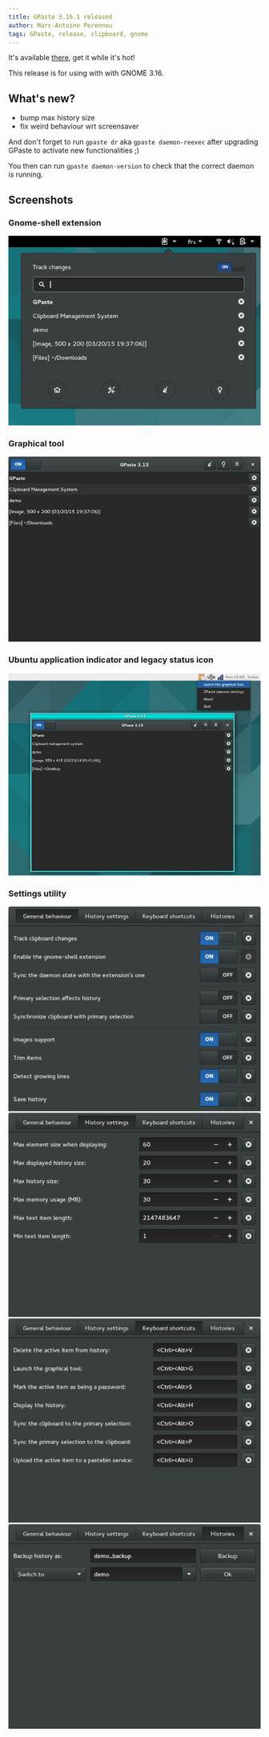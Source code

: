 ```yaml
---
title: GPaste 3.16.1 released
author: Marc-Antoine Perennou
tags: GPaste, release, clipboard, gnome
---
```


It's available [there](http://www.imagination-land.org/files/gpaste/gpaste-3.16.1.tar.xz), get it while it's hot!

This release is for using with with GNOME 3.16.

## What's new?

- bump max history size
- fix weird behaviour wrt screensaver

And don't forget to run `gpaste dr` aka `gpaste daemon-reexec` after upgrading GPaste to activate new functionalities ;)

You then can run `gpaste daemon-version` to check that the correct daemon is running.

## Screenshots

### Gnome-shell extension

<img src="/images/GPaste/2/Extension.png" alt="Extension"/>

### Graphical tool

<img src="/images/GPaste/2/Ui-1.png" alt="Ui-1"/>

### Ubuntu application indicator and legacy status icon

<img src="/images/GPaste/2/AppIndicator.png" alt="AppIndicator"/>

### Settings utility

<img src="/images/GPaste/2/Settings-1.png" alt="Settings-1"/>

<img src="/images/GPaste/2/Settings-2.png" alt="Settings-2"/>

<img src="/images/GPaste/2/Settings-3.png" alt="Settings-3"/>

<img src="/images/GPaste/2/Settings-4.png" alt="Settings-4"/>
